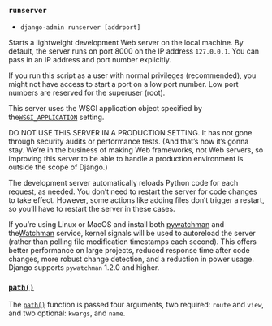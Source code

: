### `runserver`

- `django-admin runserver [addrport]`

  

Starts a lightweight development Web server on the local machine. By default, the server runs on port 8000 on the IP address `127.0.0.1`. You can pass in an IP address and port number explicitly.

If you run this script as a user with normal privileges (recommended), you might not have access to start a port on a low port number. Low port numbers are reserved for the superuser (root).

This server uses the WSGI application object specified by the[`WSGI_APPLICATION`](https://docs.djangoproject.com/en/3.2/ref/settings/#std:setting-WSGI_APPLICATION) setting.

DO NOT USE THIS SERVER IN A PRODUCTION SETTING. It has not gone through security audits or performance tests. (And that’s how it’s gonna stay. We’re in the business of making Web frameworks, not Web servers, so improving this server to be able to handle a production environment is outside the scope of Django.)

The development server automatically reloads Python code for each request, as needed. You don’t need to restart the server for code changes to take effect. However, some actions like adding files don’t trigger a restart, so you’ll have to restart the server in these cases.

If you’re using Linux or MacOS and install both [pywatchman](https://pypi.org/project/pywatchman/) and the[Watchman](https://facebook.github.io/watchman/) service, kernel signals will be used to autoreload the server (rather than polling file modification timestamps each second). This offers better performance on large projects, reduced response time after code changes, more robust change detection, and a reduction in power usage. Django supports `pywatchman` 1.2.0 and higher.

### [`path()`](https://docs.djangoproject.com/en/3.2/ref/urls/#django.urls.path)

The [`path()`](https://docs.djangoproject.com/en/3.2/ref/urls/#django.urls.path) function is passed four arguments, two required: `route` and `view`, and two optional: `kwargs`, and `name`. 

